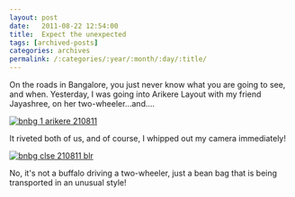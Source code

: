 ```yaml
---
layout: post
date:	2011-08-22 12:54:00
title:  Expect the unexpected
tags: [archived-posts]
categories: archives
permalink: /:categories/:year/:month/:day/:title/
---
```

On the roads in Bangalore, you just never know what you are going to see, and when. Yesterday, I was going into Arikere Layout with my friend Jayashree, on her two-wheeler...and....


<a href="http://s1142.photobucket.com/albums/n602/Deepapctrsglr/?action=view&amp;current=IMG_6468.jpg" target="_blank"><img src="http://i1142.photobucket.com/albums/n602/Deepapctrsglr/IMG_6468.jpg" border="0" alt="bnbg 1 arikere 210811"></a>


It riveted both of us, and of course, I whipped out my camera immediately!


<a href="http://s1142.photobucket.com/albums/n602/Deepapctrsglr/?action=view&amp;current=IMG_6467.jpg" target="_blank"><img src="http://i1142.photobucket.com/albums/n602/Deepapctrsglr/IMG_6467.jpg" border="0" alt="bnbg clse 210811 blr"></a>

No, it's not a buffalo driving a two-wheeler, just a bean bag that is being transported in an unusual style!

